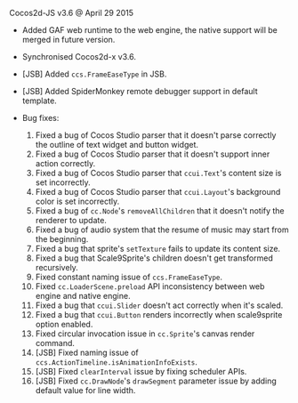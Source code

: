 Cocos2d-JS v3.6 @ April 29 2015

* Added GAF web runtime to the web engine, the native support will be merged in future version.
* Synchronised Cocos2d-x v3.6.
* [JSB] Added `ccs.FrameEaseType` in JSB.
* [JSB] Added SpiderMonkey remote debugger support in default template.

* Bug fixes:
    1. Fixed a bug of Cocos Studio parser that it doesn't parse correctly the outline of text widget and button widget.
    2. Fixed a bug of Cocos Studio parser that it doesn't support inner action correctly.
    3. Fixed a bug of Cocos Studio parser that `ccui.Text`'s content size is set incorrectly.
    4. Fixed a bug of Cocos Studio parser that `ccui.Layout`'s background color is set incorrectly.
    5. Fixed a bug of `cc.Node`'s `removeAllChildren` that it doesn't notify the renderer to update.
    6. Fixed a bug of audio system that the resume of music may start from the beginning.
    7. Fixed a bug that sprite's `setTexture` fails to update its content size.
    8. Fixed a bug that Scale9Sprite's children doesn't get transformed recursively.
    9. Fixed constant naming issue of `ccs.FrameEaseType`.
    10. Fixed `cc.LoaderScene.preload` API inconsistency between web engine and native engine.
    11. Fixed a bug that `ccui.Slider` doesn't act correctly when it's scaled.
    12. Fixed a bug that `ccui.Button` renders incorrectly when scale9sprite option enabled.
    13. Fixed circular invocation issue in `cc.Sprite`'s canvas render command.
    14. [JSB] Fixed naming issue of `ccs.ActionTimeline.isAnimationInfoExists`.
    15. [JSB] Fixed `clearInterval` issue by fixing scheduler APIs.
    16. [JSB] Fixed `cc.DrawNode`'s `drawSegment` parameter issue by adding default value for line width.
